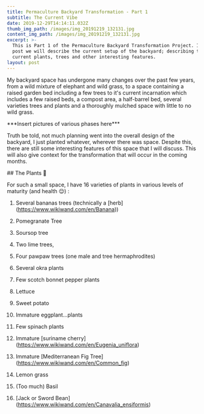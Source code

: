 ```yaml
---
title: Permaculture Backyard Transformation - Part 1
subtitle: The Current Vibe
date: 2019-12-29T14:14:11.032Z
thumb_img_path: /images/img_20191219_132131.jpg
content_img_path: /images/img_20191219_132131.jpg
excerpt: >-
  This is Part 1 of the Permaculture Backyard Transformation Project. In this
  post we will describe the current setup of the backyard; describing the
  current plants, trees and other interesting features.
layout: post
---
```

My backyard space has undergone many changes over the past few years, from a wild mixture of elephant and wild grass, to a space containing a raised garden bed including a few trees to it's current incarnation which includes a few raised beds, a compost area, a half-barrel bed, several varieties trees and plants and a thoroughly mulched space with little to no wild grass.

\*\*\*Insert pictures of various phases here\*\*\*

Truth be told, not much planning went into the overall design of the backyard, I just planted whatever, wherever there was space. Despite this, there are still some interesting features of this space that I will discuss. This will also give context for the transformation that will occur in the coming months. 

\## The Plants 🌿

For such a small space, I have 16 varieties of plants in various levels of maturity (and health 😌) :

1. Several bananas trees (technically a \[herb](<https://www.wikiwand.com/en/Banana>))

2. Pomegranate Tree

3. Soursop tree

4. Two lime trees,

5. Four pawpaw trees (one male and tree hermaphrodites)

6. Several okra plants

7. Few scotch bonnet pepper plants

8. Lettuce

9. Sweet potato

10. Immature eggplant...plants

11. Few spinach plants

12. Immature \[suriname cherry](<https://www.wikiwand.com/en/Eugenia_uniflora>)

13. Immature \[Mediterranean Fig Tree](<https://www.wikiwand.com/en/Common_fig>[](https://www.wikiwand.com/en/Eugenia_uniflora))

14. Lemon grass

15. (Too much) Basil

16. \[Jack or Sword Bean](<https://www.wikiwand.com/en/Canavalia_ensiformis>)

